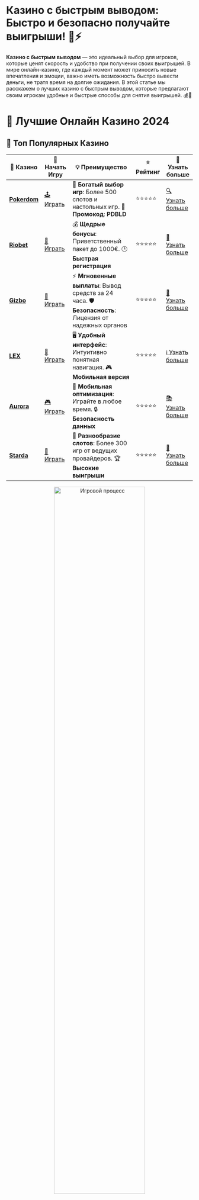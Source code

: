 # **Казино с быстрым выводом**: Быстро и безопасно получайте выигрыши! 💸⚡

**Казино с быстрым выводом** — это идеальный выбор для игроков, которые ценят скорость и удобство при получении своих выигрышей. В мире онлайн-казино, где каждый момент может приносить новые впечатления и эмоции, важно иметь возможность быстро вывести деньги, не тратя время на долгие ожидания. В этой статье мы расскажем о лучших казино с быстрым выводом, которые предлагают своим игрокам удобные и быстрые способы для снятия выигрышей. 💰🎰

# 🎰 Лучшие Онлайн Казино 2024

## 🌟 Топ Популярных Казино

| 🎲 **Казино** | 🔗 **Начать Игру** | 💡 **Преимущество** | ⭐ **Рейтинг** | 🔗 **Узнать больше** |
|--------------|---------------------|---------------------|----------------|----------------------|
| [**Pokerdom**](https://brandplay.link/4k77v2yx) | [🕹️ Играть](https://brandplay.link/4k77v2yx) | 🎉 **Богатый выбор игр**: Более 500 слотов и настольных игр. 🎁 **Промокод**: **PDBLD** | ⭐⭐⭐⭐⭐ | [🔍 Узнать больше](https://brandplay.link/4k77v2yx) |
| [**Riobet**](https://brandplay.link/7xBLTPyj) | [🎰 Играть](https://brandplay.link/7xBLTPyj) | 💰 **Щедрые бонусы**: Приветственный пакет до 1000€. 🕒 **Быстрая регистрация** | ⭐⭐⭐⭐⭐ | [📖 Узнать больше](https://brandplay.link/7xBLTPyj) |
| [**Gizbo**](https://brandplay.link/bprXw4YV) | [🎲 Играть](https://brandplay.link/bprXw4YV) | ⚡ **Мгновенные выплаты**: Вывод средств за 24 часа. 🛡️ **Безопасность**: Лицензия от надежных органов | ⭐⭐⭐⭐⭐ | [📝 Узнать больше](https://brandplay.link/bprXw4YV) |
| [**LEX**](https://brandplay.link/zW4hdDFV) | [🤑 Играть](https://brandplay.link/zW4hdDFV) | 🖥️ **Удобный интерфейс**: Интуитивно понятная навигация. 🎮 **Мобильная версия** | ⭐⭐⭐⭐⭐ | [ℹ️ Узнать больше](https://brandplay.link/zW4hdDFV) |
| [**Aurora**](https://10trafic-stat2.com/click/668546556bcc6313411604bd/6766/13032/subaccount) | [🎮 Играть](https://10trafic-stat2.com/click/668546556bcc6313411604bd/6766/13032/subaccount) | 📱 **Мобильная оптимизация**: Играйте в любое время. 🔒 **Безопасность данных** | ⭐⭐⭐⭐⭐ | [📚 Узнать больше](https://10trafic-stat2.com/click/668546556bcc6313411604bd/6766/13032/subaccount) |
| [**Starda**](https://brandplay.link/fB7xwRFL) | [🎯 Играть](https://brandplay.link/fB7xwRFL) | 🎰 **Разнообразие слотов**: Более 300 игр от ведущих провайдеров. 🏆 **Высокие выигрыши** | ⭐⭐⭐⭐⭐ | [🔎 Узнать больше](https://brandplay.link/fB7xwRFL) |

<div align="center">
    <img src="https://i.pinimg.com/originals/87/9e/b9/879eb9354dd0699582408b68f2e253b2.gif" alt="Игровой процесс" width="70%">
</div>

## 💎 Лучшие Бонусы и Акции

| 🎲 **Казино** | 🔗 **Начать Игру** | 💡 **Преимущество** | ⭐ **Рейтинг** | 🔗 **Узнать больше** |
|--------------|---------------------|---------------------|----------------|----------------------|
| [**Kometa**](https://brandplay.link/8ZymQJV8) | [🎰 Играть](https://brandplay.link/8ZymQJV8) | 🎁 **Эксклюзивные бонусы**: Регулярные акции и промо. 🔄 **Программы лояльности** | ⭐⭐⭐⭐☆ | [🔍 Узнать больше](https://brandplay.link/8ZymQJV8) |
| [**R7**](https://brandplay.link/bMd3Yjsw) | [🕹️ Играть](https://brandplay.link/bMd3Yjsw) | 🕒 **Круглосуточная поддержка**: Всегда на связи. 💸 **Высокие лимиты** | ⭐⭐⭐⭐☆ | [📖 Узнать больше](https://brandplay.link/bMd3Yjsw) |
| [**7K**](https://brandplay.link/BvQyFShp) | [🎲 Играть](https://brandplay.link/BvQyFShp) | 🌟 **Эксклюзивные бонусы**: Только для VIP игроков. 🎉 **Сезонные акции** | ⭐⭐⭐⭐☆ | [📝 Узнать больше](https://brandplay.link/BvQyFShp) |
| [**Kent**](https://brandplay.link/Fv2WP3js) | [🤑 Играть](https://brandplay.link/Fv2WP3js) | 📈 **Высокий RTP**: Более 98%. 💼 **Профессиональная поддержка** | ⭐⭐⭐⭐☆ | [ℹ️ Узнать больше](https://brandplay.link/Fv2WP3js) |
| [**1Xslots**](https://brandplay.link/hSB1khtr) | [🎮 Играть](https://brandplay.link/hSB1khtr) | 🎉 **Множество акций**: Еженедельные бонусы и турниры. 🛡️ **Безопасность** | ⭐⭐⭐⭐☆ | [📚 Узнать больше](https://brandplay.link/hSB1khtr) |
| [**Gama**](https://brandplay.link/j6NMKsDz) | [🎯 Играть](https://brandplay.link/j6NMKsDz) | 🔍 **Интуитивный интерфейс**: Легкость использования. 🏅 **Престижные турниры** | ⭐⭐⭐⭐☆ | [🔎 Узнать больше](https://brandplay.link/j6NMKsDz) |

<div align="center">
    <img src="https://i.pinimg.com/originals/87/9e/b9/879eb9354dd0699582408b68f2e253b2.gif" alt="Игровой процесс" width="70%">
</div>

## 🚀 Быстрые Выигрыши и Поддержка

| 🎲 **Казино** | 🔗 **Начать Игру** | 💡 **Преимущество** | ⭐ **Рейтинг** | 🔗 **Узнать больше** |
|--------------|---------------------|---------------------|----------------|----------------------|
| [**Onion**](https://brandplay.link/zBGRVpQ9) | [🎰 Играть](https://brandplay.link/zBGRVpQ9) | 🤑 **Низкие ставки**: Идеально для начинающих. 🔄 **Быстрые выводы** | ⭐⭐⭐⭐☆ | [🔍 Узнать больше](https://brandplay.link/zBGRVpQ9) |
| [**Чемпион**](https://temon-gter.cfd/go/lRq?p80412p304504pcc44t17455) | [🕹️ Играть](https://temon-gter.cfd/go/lRq?p80412p304504pcc44t17455) | 🏅 **Лояльная программа**: Награды за активность. 🎁 **Ежемесячные бонусы** | ⭐⭐⭐⭐☆ | [📖 Узнать больше](https://temon-gter.cfd/go/lRq?p80412p304504pcc44t17455) |
| [**Vavada**](https://vavadapartner.pro/?promo=ea5c9275-6854-4505-94fc-95ab18221945-linkb2) | [🎲 Играть](https://vavadapartner.pro/?promo=ea5c9275-6854-4505-94fc-95ab18221945-linkb2) | 🚀 **Быстрая регистрация**: Начните играть мгновенно. 🔐 **Безопасные транзакции** | ⭐⭐⭐⭐☆ | [📝 Узнать больше](https://vavadapartner.pro/?promo=ea5c9275-6854-4505-94fc-95ab18221945-linkb2) |
| [**Friends**](https://gofriends.kim/linkb2) | [🤑 Играть](https://gofriends.kim/linkb2) | 🤝 **Социальные игры**: Играйте с друзьями. 🌐 **Мультиплатформенность** | ⭐⭐⭐⭐☆ | [ℹ️ Узнать больше](https://gofriends.kim/linkb2) |
| [**1WIN**](https://brandplay.link/smXVpBbG) | [🎮 Играть](https://brandplay.link/smXVpBbG) | 🏆 **Спортивные ставки**: Широкий выбор видов спорта. 💵 **Высокие коэффициенты** | ⭐⭐⭐⭐☆ | [📚 Узнать больше](https://brandplay.link/smXVpBbG) |
| [**Drip**](https://drp-ircp01.com/c07e6a3db) | [🎯 Играть](https://drp-ircp01.com/c07e6a3db) | 🌐 **Инновационные игры**: Новейшие игровые технологии. 🛡️ **Высокая безопасность** | ⭐⭐⭐⭐☆ | [🔎 Узнать больше](https://drp-ircp01.com/c07e6a3db) |
| [**JoyCasino**](https://rpc30.call2me.pro/?/ru/registration?apkpop=0&partner=p24970p3291217pc98f) | [🎰 Играть](https://rpc30.call2me.pro/?/ru/registration?apkpop=0&partner=p24970p3291217pc98f) | 🎁 **Приятные бонусы**: Ежедневные акции и подарки. 🕹️ **Разнообразие игр** | ⭐⭐⭐⭐☆ | [🔍 Узнать больше](https://rpc30.call2me.pro/?/ru/registration?apkpop=0&partner=p24970p3291217pc98f) |

<div align="center">
    <img src="https://i.pinimg.com/originals/87/9e/b9/879eb9354dd0699582408b68f2e253b2.gif" alt="Игровой процесс" width="70%">
</div>
---

✨ **Выбирайте лучшее казино для себя и наслаждайтесь игрой! Удачи!** ✨
![Казино с быстрым выводом](https://i.pinimg.com/originals/a9/29/6e/a9296ea1cf6a7c20a985e593451f0323.png)

### Почему стоит выбрать **казино с быстрым выводом**? ⚡💵

1. **Мгновенный доступ к выигрышам**  
   В казино с быстрым выводом, вы можете быть уверены, что ваши выигрыши будут поступать на счет в максимально короткие сроки. Не нужно ждать по несколько дней, чтобы получить свои деньги — быстрые выводы делают процесс максимально удобным.

2. **Надежность и безопасность**  
   Хотя скорость вывода денег — это важный аспект, не менее важно, чтобы казино обеспечивало безопасность ваших финансов. Казино с быстрым выводом всегда заботятся о том, чтобы их игроки могли быть уверены в безопасности своих данных и денежных средств.

3. **Удобные методы вывода**  
   В казино с быстрым выводом обычно предлагаются разные способы снятия денег: банковские карты, электронные кошельки, криптовалюты и другие. Вы можете выбрать тот метод, который вам наиболее удобен и быстрый.

4. **Отсутствие скрытых комиссий**  
   Одним из преимуществ казино с быстрым выводом является отсутствие скрытых комиссий за транзакции. Вы получаете свои деньги без лишних затрат, что позволяет сохранить всю сумму выигрыша.

### Как выбрать **казино с быстрым выводом**? 🎮💡

1. **Обратите внимание на отзывы игроков**  
   Лучший способ найти проверенное казино с быстрым выводом — это ознакомиться с отзывами других игроков. Положительные мнения о скорости вывода средств и прозрачности процесса помогут вам сделать правильный выбор.

2. **Проверьте доступные методы вывода**  
   Убедитесь, что выбранное казино предлагает подходящие вам способы вывода средств. Чем больше методов, тем удобнее будет для вас сделать запрос на вывод.

3. **Скорость вывода средств**  
   Исследуйте, сколько времени занимает вывод в разных казино. Некоторые онлайн-казино предлагают мгновенные переводы, в то время как в других может понадобиться несколько дней на обработку запроса.

4. **Лицензия и репутация**  
   Выбирайте казино, которое имеет лицензию и хорошую репутацию на рынке. Казино с лицензией гарантируют законность своей деятельности и защиту интересов игроков.

### Преимущества **казино с быстрым выводом** 🚀💰

1. **Мгновенные выплаты**  
   В лучших казино с быстрым выводом, ваши выигрыши могут быть получены в течение нескольких минут после запроса на вывод. Это особенно удобно для игроков, которые не хотят терять время на ожидание.

2. **Удобство и разнообразие методов**  
   Казино с быстрым выводом обычно предлагают широкий выбор методов вывода, включая популярные электронные кошельки, банковские карты и криптовалюты. Вы можете выбрать самый удобный способ для вас.

3. **Прозрачность транзакций**  
   В таких казино все транзакции проходят без скрытых комиссий и дополнительных сборов, что делает процесс вывода честным и открытым для игроков.

4. **Низкие минимальные лимиты**  
   В казино с быстрым выводом часто можно вывести даже небольшие суммы без ограничений или высоких комиссий, что является удобным для игроков, которые хотят снимать небольшие выигрыши.

### Как максимально эффективно использовать **казино с быстрым выводом**? 🎯💡

1. **Используйте быстрые методы вывода**  
   Выбирайте для вывода деньги методы, которые известны своей скоростью, например, электронные кошельки или криптовалюты. Это значительно ускорит процесс получения выигрыша.

2. **Не забывайте об акциях и бонусах**  
   Многие казино предлагают бонусы за регистрацию или депозиты. Используйте эти акции, чтобы увеличить свой банкролл, но всегда внимательно читайте условия вывода бонусных средств.

3. **Проверяйте лимиты на вывод**  
   Обратите внимание на минимальные и максимальные суммы для вывода, чтобы избежать неожиданных ограничений. Некоторые казино могут устанавливать лимиты на вывод средств, поэтому лучше заранее ознакомиться с этой информацией.

4. **Планируйте выводы**  
   Если вы выигрываете крупную сумму, подумайте о планировании вывода в несколько этапов, чтобы избежать возможных ограничений на сумму транзакций.

### Заключение

**Казино с быстрым выводом** — это идеальный выбор для игроков, которые не хотят тратить время на ожидания. ⚡💰 В таких казино ваши выигрыши поступают на счет быстро и без лишних трудностей, что позволяет наслаждаться игрой без долгих задержек.

Если вы хотите играть с комфортом и уверенностью, что ваши деньги будут всегда в безопасности и доступности, выберите казино с быстрым выводом и наслаждайтесь быстрыми и безопасными транзакциями! 🚀💸
